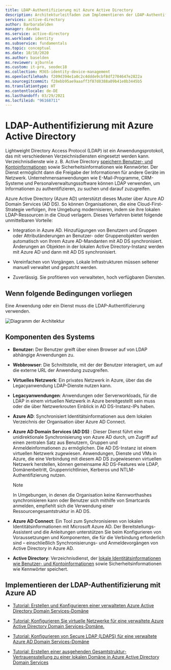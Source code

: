 ```yaml
---
title: LDAP-Authentifizierung mit Azure Active Directory
description: Architekturleitfaden zum Implementieren der LDAP-Authentifizierung mit Azure Active Directory
services: active-directory
author: BarbaraSelden
manager: daveba
ms.service: active-directory
ms.workload: identity
ms.subservice: fundamentals
ms.topic: conceptual
ms.date: 10/10/2020
ms.author: baselden
ms.reviewer: ajburnle
ms.custom: it-pro, seodec18
ms.collection: M365-identity-device-management
ms.openlocfilehash: f209d394e1a0c2c4ddde9cbf8df2704647e2822a
ms.sourcegitcommit: f28ebb95ae9aaaff3f87d8388a09b41e0b3445b5
ms.translationtype: HT
ms.contentlocale: de-DE
ms.lasthandoff: 03/29/2021
ms.locfileid: "96168711"
---
```

# <a name="ldap-authentication-with-azure-active-directory"></a>LDAP-Authentifizierung mit Azure Active Directory

Lightweight Directory Access Protocol (LDAP) ist ein Anwendungsprotokoll, das mit verschiedenen Verzeichnisdiensten eingesetzt werden kann. Verzeichnisdienste wie z. B. Active Directory [speichern Benutzer- und Kontoinformationen](https://www.dnsstuff.com/active-directory-service-accounts) sowie Sicherheitsinformationen wie Kennwörter. Der Dienst ermöglicht dann die Freigabe der Informationen für andere Geräte im Netzwerk. Unternehmensanwendungen wie E-Mail-Programme, CRM-Systeme und Personalverwaltungssoftware können LDAP verwenden, um Informationen zu authentifizieren, zu suchen und darauf zuzugreifen. 

Azure Active Directory (Azure AD) unterstützt dieses Muster über Azure AD Domain Services (AD DS). So können Organisationen, die eine Cloud-First-Strategie verfolgen, ihre Umgebung modernisieren, indem sie ihre lokalen LDAP-Ressourcen in die Cloud verlagern. Dieses Verfahren bietet folgende unmittelbaren Vorteile: 

* Integration in Azure AD. Hinzufügungen von Benutzern und Gruppen oder Attributänderungen an Benutzer- oder Gruppenobjekten werden automatisch von Ihrem Azure AD-Mandanten mit AD DS synchronisiert. Änderungen an Objekten in der lokalen Active Directory-Instanz werden mit Azure AD und dann mit AD DS synchronisiert.

* Vereinfachen von Vorgängen. Lokale Infrastrukturen müssen seltener manuell verwaltet und gepatcht werden. 

* Zuverlässig. Sie profitieren von verwalteten, hoch verfügbaren Diensten. 

## <a name="use-when"></a>Wenn folgende Bedingungen vorliegen

Eine Anwendung oder ein Dienst muss die LDAP-Authentifizierung verwenden.

![Diagramm der Architektur](./media/authentication-patterns/ldap-auth.png)

## <a name="components-of-system"></a>Komponenten des Systems

* **Benutzer:** Der Benutzer greift über einen Browser auf von LDAP abhängige Anwendungen zu.

* **Webbrowser**: Die Schnittstelle, mit der der Benutzer interagiert, um auf die externe URL der Anwendung zuzugreifen.

* **Virtuelles Netzwerk**: Ein privates Netzwerk in Azure, über das die Legacyanwendung LDAP-Dienste nutzen kann. 

* **Legacyanwendungen**: Anwendungen oder Serverworkloads, für die LDAP in einem virtuellen Netzwerk in Azure bereitgestellt sein muss oder die über Netzwerkrouten Einblick in AD DS-Instanz-IPs haben. 

* **Azure AD**: Synchronisiert Identitätsinformationen aus dem lokalen Verzeichnis der Organisation über Azure AD Connect.

* **Azure AD Domain Services (AD DS)** : Dieser Dienst führt eine unidirektionale Synchronisierung von Azure AD durch, um Zugriff auf einen zentralen Satz aus Benutzern, Gruppen und Anmeldeinformationen zu ermöglichen. Die AD DS-Instanz ist einem virtuellen Netzwerk zugewiesen. Anwendungen, Dienste und VMs in Azure, die eine Verbindung mit diesem AD DS zugewiesenen virtuellen Netzwerk herstellen, können gemeinsame AD DS-Features wie LDAP, Domänenbeitritt, Gruppenrichtlinien, Kerberos und NTLM-Authentifizierung nutzen.
   > [!NOTE]
   >  In Umgebungen, in denen die Organisation keine Kennworthashes synchronisieren kann oder Benutzer sich mithilfe von Smartcards anmelden, empfiehlt sich die Verwendung einer Ressourcengesamtstruktur in AD DS. 

* **Azure AD Connect**: Ein Tool zum Synchronisieren von lokalen Identitätsinformationen mit Microsoft Azure AD. Der Bereitstellungs-Assistent und die Anleitungen unterstützen Sie beim Konfigurieren von Voraussetzungen und Komponenten, die für die Verbindung erforderlich sind – einschließlich Synchronisierungs- und Anmeldevorgängen von Active Directory in Azure AD. 

* **Active Directory**: Verzeichnisdienst, der [lokale Identitätsinformationen wie Benutzer- und Kontoinformationen](https://www.dnsstuff.com/active-directory-service-accounts) sowie Sicherheitsinformationen wie Kennwörter speichert.

## <a name="implement-ldap-authentication-with-azure-ad"></a>Implementieren der LDAP-Authentifizierung mit Azure AD

* [Tutorial: Erstellen und Konfigurieren einer verwalteten Azure Active Directory Domain Services-Domäne](../../active-directory-domain-services/tutorial-create-instance.md) 

* [Tutorial: Konfigurieren Sie virtuelle Netzwerke für eine verwaltete Azure Active Directory Domain Services-Domäne.](../../active-directory-domain-services/tutorial-configure-networking.md) 

* [Tutorial: Konfigurieren von Secure LDAP (LDAPS) für eine verwaltete Azure AD Domain Services-Domäne](../../active-directory-domain-services/tutorial-configure-ldaps.md) 

* [Tutorial: Erstellen einer ausgehenden Gesamtstruktur-Vertrauensstellung zu einer lokalen Domäne in Azure Active Directory Domain Services](../../active-directory-domain-services/tutorial-create-forest-trust.md)

